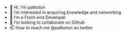 - 👋 Hi, I’m patkoton
- 👀 I’m interested in acquiring knowledge and networking
- 🌱 I’m a Front-end Developer
- 💞️ I’m looking to collaborate on Github
- 📫 How to reach me @patkoton on twitter

<!---
patkoton/patkoton is a ✨ special ✨ repository because its `README.md` (this file) appears on your GitHub profile.
You can click the Preview link to take a look at your changes.
--->
